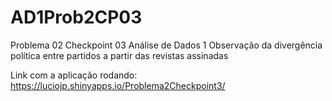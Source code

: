 # AD1Prob2CP03
Problema 02 Checkpoint 03 Análise de Dados 1
Observação da divergência política entre partidos a partir das revistas assinadas

Link com a aplicação rodando: https://luciojp.shinyapps.io/Problema2Checkpoint3/
